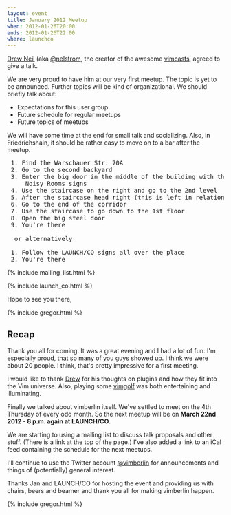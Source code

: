 ```yaml
---
layout: event
title: January 2012 Meetup
when: 2012-01-26T20:00
ends: 2012-01-26T22:00
where: launchco
---
```


[Drew Neil](http://drewneil.com/ "Drew Neil") (aka [@nelstrom](https://twitter.com/nelstrom "@nelstrom"), the creator of the awesome [vimcasts](http://vimcasts.org/ "vimcasts"), agreed to give a talk.

We are very proud to have him at our very first meetup. The topic is yet to be announced.  Further topics will be kind of organizational. We should briefly talk about:


- Expectations for this user group
- Future schedule for regular meetups
- Future topics of meetups


We will have some time at the end for small talk and socializing. Also, in Friedrichshain, it should be rather easy to move on to a bar after the meetup.

<pre>
 1. Find the Warschauer Str. 70A
 2. Go to the second backyard
 3. Enter the big door in the middle of the building with the LAUNCH/CO and
     Noisy Rooms signs
 4. Use the staircase on the right and go to the 2nd level
 5. After the staircase head right (this is left in relation to the entrance)
 6. Go to the end of the corridor
 7. Use the staircase to go down to the 1st floor
 8. Open the big steel door
 9. You're there

  or alternatively

 1. Follow the LAUNCH/CO signs all over the place
 2. You're there
</pre>


{% include mailing_list.html %}

{% include launch_co.html %}

Hope to see you there,

{% include gregor.html %}


## Recap

Thank you all for coming. It was a great evening and I had a lot of fun. I'm especially proud, that so many of you guys showed up.  I think we were about 20 people. I think, that's pretty impressive for a first meeting.


I would like to thank [Drew](http://drewneil.com/ "Drew") for his thoughts on plugins and how they fit into the Vim universe.  Also, playing some [vimgolf](http://vimgolf.com/ "vimgolf") was both entertaining and illuminating.


Finally we talked about vimberlin itself. We've settled to meet on the 4th Thursday of every odd month. So the next meetup will be on **March 22nd 2012 - 8 p.m. again at LAUNCH/CO**.


We are starting to using a mailing list to discuss talk proposals and other stuff. (There is a link at the top of the page.) I've also added a link to an iCal feed containing the schedule for the next meetups.


I'll continue to use the Twitter account [@vimberlin](http://twitter.com/vimberlin "@vimberlin") for announcements and things of (potentially) general interest.


Thanks Jan and LAUNCH/CO for hosting the event and providing us with chairs, beers and beamer and thank you all for making vimberlin happen.

{% include gregor.html %}

